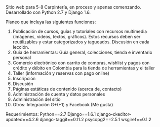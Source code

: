 Sitio web para 5-8 Carpintería, en proceso y apenas comenzando. Desarrollado con Python 2.7 y Django 1.6.

Planeo que incluya las siguientes funciones:

1. Publicación de cursos, guías y tutoriales con recursos multimedia (imágenes, videos, textos, gráficos). Estos recursos deben ser reutilizables y estar categorizados y tagueados. Discusión en cada lección.
2. Guía de herramientas: Guía general, colecciones, tienda e inventario personal
3. Comercio electrónico con carrito de compras, wishlist y pagos con crédito y débito en Colombia para la tienda de herramientas y el taller
4. Taller (información y reservas con pago online)
5. Inscripción
6. Discusión
7. Páginas estáticas de contenido (acerca de, contacto)
8. Administración de cuenta y datos personales
9. Administración del sitio
10. Otros: Integración G+(+1) y Facebook (Me gusta)

Requerimientos:
Python==2.7
Django==1.6.1
django-ckeditor-updated==4.2.6
django-taggit==0.11.2
psycopg2==2.5.1
wsgiref==0.1.2